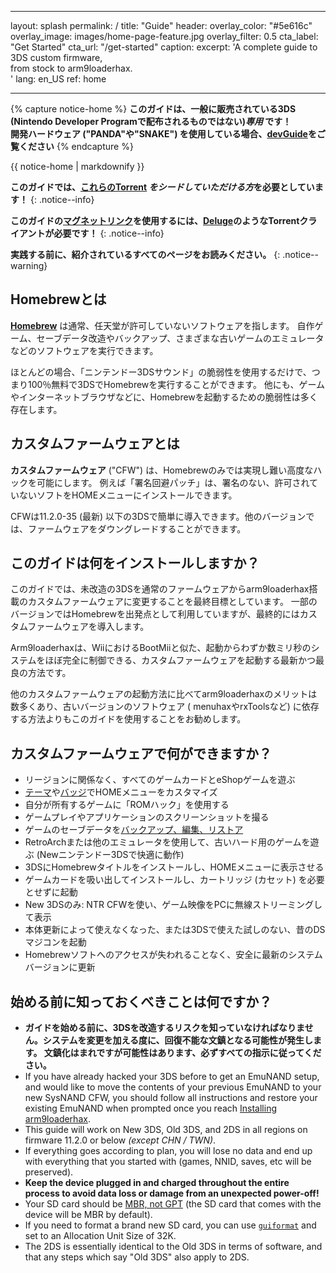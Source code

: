 * * *

layout: splash permalink: / title: "Guide" header: overlay_color: "#5e616c" overlay_image: images/home-page-feature.jpg overlay_filter: 0.5 cta_label: "Get Started" cta_url: "/get-started" caption: excerpt: 'A complete guide to 3DS custom firmware,   
from stock to arm9loaderhax.  
' lang: en_US ref: home

* * *

{% capture notice-home %} **このガイドは、一般に販売されている3DS (Nintendo Developer Programで配布されるものではない)*専用* です！  
開発ハードウェア ("PANDA"や"SNAKE") を使用している場合、[devGuide](https://dev.3ds.guide)をご覧ください** {% endcapture %}

<div class="notice--danger">{{ notice-home | markdownify }}</div>

**このガイドでは、[これらのTorrent](https://3ds.guide/rss.xml) *をシードしていただける方*を必要としています！** {: .notice--info}

**このガイドの[マグネットリンク](https://en.wikipedia.org/wiki/Magnet_URI_scheme)を使用するには、[Deluge](http://dev.deluge-torrent.org/wiki/Download)のようなTorrentクライアントが必要です！** {: .notice--info}

**実践する前に、紹介されているすべてのページをお読みください。** {: .notice--warning}

## Homebrewとは

[**Homebrew**](https://en.wikipedia.org/wiki/List_of_homebrew_video_games) は通常、任天堂が許可していないソフトウェアを指します。 自作ゲーム、セーブデータ改造やバックアップ、さまざまな古いゲームのエミュレータなどのソフトウェアを実行できます。

ほとんどの場合、「ニンテンドー3DSサウンド」の脆弱性を使用するだけで、つまり100％無料で3DSでHomebrewを実行することができます。 他にも、ゲームやインターネットブラウザなどに、Homebrewを起動するための脆弱性は多く存在します。

## カスタムファームウェアとは

**カスタムファームウェア** ("CFW") は、Homebrewのみでは実現し難い高度なハックを可能にします。 例えば「署名回避パッチ」は、署名のない、許可されていないソフトをHOMEメニューにインストールできます。

CFWは11.2.0-35 (最新) 以下の3DSで簡単に導入できます。他のバージョンでは、ファームウェアをダウングレードすることができます。

## このガイドは何をインストールしますか？

このガイドでは、未改造の3DSを通常のファームウェアからarm9loaderhax搭載のカスタムファームウェアに変更することを最終目標としています。 一部のバージョンではHomebrewを出発点として利用していますが、最終的にはカスタムファームウェアを導入します。

Arm9loaderhaxは、WiiにおけるBootMiiと似た、起動からわずか数ミリ秒のシステムをほぼ完全に制御できる、カスタムファームウェアを起動する最新かつ最良の方法です。

他のカスタムファームウェアの起動方法に比べてarm9loaderhaxのメリットは数多くあり、古いバージョンのソフトウェア ( menuhaxやrxToolsなど) に依存する方法よりもこのガイドを使用することをお勧めします。

## カスタムファームウェアで何ができますか？

+ リージョンに関係なく、すべてのゲームカードとeShopゲームを遊ぶ
+ [テーマ](https://3dsthem.es/)や[バッジ](https://badges.3dsthem.es/)でHOMEメニューをカスタマイズ
+ 自分が所有するゲームに「ROMハック」を使用する
+ ゲームプレイやアプリケーションのスクリーンショットを撮る
+ ゲームのセーブデータを[バックアップ、編集、リストア](https://gbatemp.net/threads/release-jks-savemanager-homebrew-cia-save-manager.413143/)
+ RetroArchまたは他のエミュレータを使用して、古いハード用のゲームを遊ぶ (Newニンテンドー3DSで快適に動作)
+ 3DSにHomebrewタイトルをインストールし、HOMEメニューに表示させる
+ ゲームカードを吸い出してインストールし、カートリッジ (カセット) を必要とせずに起動
+ New 3DSのみ: NTR CFWを使い、ゲーム映像をPCに無線ストリーミングして表示
+ 本体更新によって使えなくなった、または3DSで使えた試しのない、昔のDSマジコンを起動
+ Homebrewソフトへのアクセスが失われることなく、安全に最新のシステムバージョンに更新

## 始める前に知っておくべきことは何ですか？

+ **ガイドを始める前に、3DSを改造するリスクを知っていなければなりません。システムを変更を加える度に、回復不能な文鎮となる可能性が発生します。 文鎮化はまれですが可能性はあります、必ずすべての指示に従ってください。**
+ If you have already hacked your 3DS before to get an EmuNAND setup, and would like to move the contents of your previous EmuNAND to your new SysNAND CFW, you should follow all instructions and restore your existing EmuNAND when prompted once you reach [Installing arm9loaderhax](installing-arm9loaderhax).
+ This guide will work on New 3DS, Old 3DS, and 2DS in all regions on firmware 11.2.0 or below *(except CHN / TWN)*.
+ If everything goes according to plan, you will lose no data and end up with everything that you started with (games, NNID, saves, etc will be preserved).
+ **Keep the device plugged in and charged throughout the entire process to avoid data loss or damage from an unexpected power-off!**
+ Your SD card should be [MBR, not GPT](http://www.howtogeek.com/245610/) (the SD card that comes with the device will be MBR by default).
+ If you need to format a brand new SD card, you can use [`guiformat`](http://www.ridgecrop.demon.co.uk/index.htm?guiformat.htm) and set to an Allocation Unit Size of 32K.
+ The 2DS is essentially identical to the Old 3DS in terms of software, and that any steps which say "Old 3DS" also apply to 2DS.